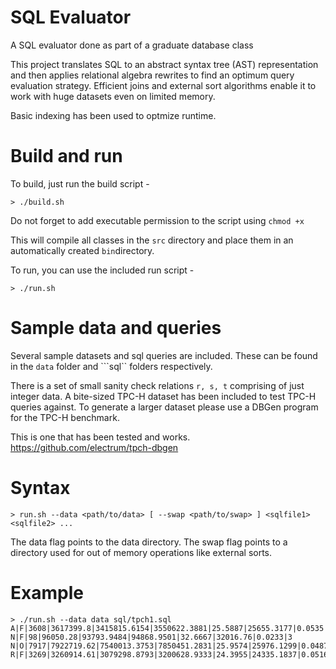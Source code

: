 # SQL Evaluator
A SQL evaluator done as part of a graduate database class

This project translates SQL to an abstract syntax tree (AST) representation and then applies relational algebra rewrites to find an optimum query evaluation strategy. Efficient joins and external sort algorithms enable it to work with huge datasets even on limited memory.

Basic indexing has been used to optmize runtime.

# Build and run

To build, just run the build script -

```
> ./build.sh
```

Do not forget to add executable permission to the script using ```chmod +x```

This will compile all classes in the ```src``` directory and place them in an automatically created ```bin```directory.

To run, you can use the included run script -

```
> ./run.sh
```

# Sample data and queries

Several sample datasets and sql queries are included. These can be found in the ```data``` folder and ```sql`` folders respectively.

There is a set of small sanity check relations ```r, s, t``` comprising of just integer data. A bite-sized TPC-H dataset has been included to test TPC-H queries against. To generate a larger dataset please use a DBGen program for the TPC-H benchmark.

This is one that has been tested and works.
https://github.com/electrum/tpch-dbgen

# Syntax

```
> run.sh --data <path/to/data> [ --swap <path/to/swap> ] <sqlfile1> <sqlfile2> ...
```

The data flag points to the data directory. The swap flag points to a directory used for out of memory operations like external sorts.

# Example

```
> ./run.sh --data data sql/tpch1.sql 
A|F|3608|3617399.8|3415815.6154|3550622.3881|25.5887|25655.3177|0.0535|141
N|F|98|96050.28|93793.9484|94868.9501|32.6667|32016.76|0.0233|3
N|O|7917|7922719.62|7540013.3753|7850451.2831|25.9574|25976.1299|0.0487|305
R|F|3269|3260914.61|3079298.8793|3200628.9333|24.3955|24335.1837|0.0516|134
```
